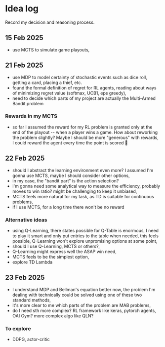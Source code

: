 # Idea log

Record my decision and reasoning process.

## 15 Feb 2025

- use MCTS to simulate game playouts,

## 21 Feb 2025

- use MDP to model certainty of stochastic events such as dice roll, getting a card, placing a thief, etc.
- found the formal definition of regret for RL agents, reading about ways of minimizing regret value (softmax, UCB1, eps greedy),
- need to decide which parts of my project are actually the Multi-Armed Bandit problem

### Rewards in my MCTS

- so far I assumed the reward for my RL problem is granted only at the end of the playout -- when a player wins a game. How about reworking the problem slightly? Maybe I should be more "generous" with rewards, I could reward the agent every time the point is scored 🤔

## 22 Feb 2025

- should I abstract the learning environment even more? I assumed I'm gonna use MCTS, maybe I should consider other options,
- in my case, the "bandit part" is the action selection?
- i'm gonna need some analytical way to measure the efficiency, probably moves to win ratio? might be challenging to keep it unbiased,
- MCTS feels more natural for my task, as TD is suitable for continuous problems,
- if I use MCTS, for a long time there won't be no reward

### Alternative ideas

- using Q-Learning, there states possible for Q-Table is enormous, I need to play it smart and only put entries to the table when needed, this feels possible, Q-Learning won't explore unpromising options at some point,
- should I use Q-Learning, MCTS or others?,
- Q-Learning might express well the ASAP win need,
- MCTS feels to be the simplest option,
- explore TD Lambda

## 23 Feb 2025

- I understand MDP and Bellman's equation better now, the problem I'm dealing with technically could be solved using one of these two standard methods,
- it's more clear to me which parts of the problem are MAB problems,
- do I need sth more complex? RL framework like keras, pytorch agents, OAI Gym? more complex algo like QLN?

### To explore

- DDPG, actor-critic